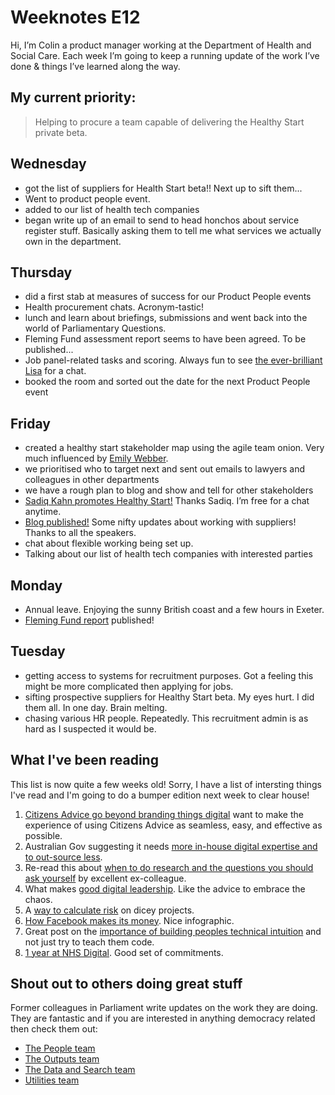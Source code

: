 # Weeknotes E12
Hi, I’m Colin a product manager working at the Department of Health and Social Care. Each week I’m going to keep a running update of the work I’ve done & things I’ve learned along the way.

## My current priority:
> Helping to procure a team capable of delivering the Healthy Start private beta.

## Wednesday
- got the list of suppliers for Health Start beta!! Next up to sift them...
- Went to product people event.
- added to our list of health tech companies
- began write up of an email to send to head honchos about service register stuff. Basically asking them to tell me what services we actually own in the department.

## Thursday
- did a first stab at measures of success for our Product People events
- Health procurement chats. Acronym-tastic!
- lunch and learn about briefings, submissions and went back into the world of Parliamentary Questions.
- Fleming Fund assessment report seems to have been agreed. To be published...
- Job panel-related tasks and scoring. Always fun to see [the ever-brilliant Lisa](https://twitter.com/lisa_e_scott?lang=en) for a chat.
- booked the room and sorted out the date for the next Product People event

## Friday
- created a healthy start stakeholder map using the agile team onion. Very much influenced by [Emily Webber](https://emilywebber.co.uk/agile-team-onion-many-pizzas-really-take-feed-team/).
- we prioritised who to target next and sent out emails to lawyers and colleagues in other departments
- we have a rough plan to blog and show and tell for other stakeholders
- [Sadiq Kahn promotes Healthy Start!](https://www.london.gov.uk/what-we-do/business-and-economy/food/have-your-say-draft-london-food-strategy) Thanks Sadiq. I’m free for a chat anytime.
- [Blog published!](https://digitalhealth.blog.gov.uk/2018/08/03/health-product-people-what-does-a-good-supplier-look-like/) Some nifty updates about working with suppliers! Thanks to all the speakers.
- chat about flexible working being set up.
- Talking about our list of health tech companies with interested parties

## Monday
- Annual leave. Enjoying the sunny British coast and a few hours in Exeter.
- [Fleming Fund report](https://digitalhealth.blog.gov.uk/2018/08/06/fleming-fund-beta-service-assessment/) published!

## Tuesday
- getting access to systems for recruitment purposes. Got a feeling this might be more complicated then applying for jobs.
- sifting prospective suppliers for Healthy Start beta. My eyes hurt. I did them all. In one day. Brain melting.
- chasing various HR people. Repeatedly. This recruitment admin is as hard as I suspected it would be.

## What I've been reading
This list is now quite a few weeks old! Sorry, I have a list of intersting things I've read and I'm going to do a bumper edition next week to clear house!

1. [Citizens Advice go beyond branding things digital](https://wearecitizensadvice.org.uk/to-take-the-next-step-on-digital-we-dropped-the-word-digital-14b09ec2f25f) want to make the experience of using Citizens Advice as seamless, easy, and effective as possible.
2. Australian Gov suggesting it needs [more in-house digital expertise and to out-source less](https://www.themandarin.com.au/95019-aps-must-stop-outsourcing-senate-digital-transformation-report/).
3. Re-read this about [when to do research and the questions you should ask yourself](https://pds.blog.parliament.uk/2018/05/14/are-you-ready-for-user-research/) by excellent ex-colleague.
4. What makes [good digital leadership](https://medium.com/ontariodigital/unreasonably-aspirational-leadership-in-a-digital-age-8dda4d07e0). Like the advice to embrace the chaos.
5. A [way to calculate risk](https://medium.com/@timination/risk-driven-scheduling-e6538c61bc87) on dicey projects.
6. [How Facebook makes its money](https://medium.com/@azeem/facebooks-attention-machine-explained-7547b10cb710). Nice infographic.
7. Great post on the [importance of building peoples technical intuition](https://medium.com/@alixtrot/technical-intuition-instincts-in-a-digital-world-a6bfda669a91) and not just try to teach them code.
8. [1 year at NHS Digital](https://blog.mattedgar.com/2018/06/06/look-after-the-water-reflections-1-year-into-my-work-at-nhs-digital/). Good set of commitments.

## Shout out to others doing great stuff
Former colleagues in Parliament write updates on the work they are doing. They are fantastic and if you are interested in anything democracy related then check them out:
- [The People team](https://ukparliament.github.io/sprintnotes.people/)
- [The Outputs team](https://ukparliament.github.io/sprintnotes.outputs/)
- [The Data and Search team](https://ukparliament.github.io/weeknotes.data-search/)
- [Utilities team](https://medium.com/@gemmarogers1)
